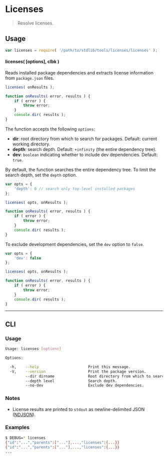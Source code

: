 # Licenses

> Resolve licenses.


<section class="intro">

</section>

<!-- /.intro -->


<section class="usage">

## Usage

``` javascript
var licenses = require( '/path/to/stdlib/tools/licenses/licenses' );
```

#### licenses( \[options\], clbk )

Reads installed package dependencies and extracts license information from `package.json` files. 

``` javascript
licenses( onResults );

function onResults( error, results ) {
    if ( error ) {
        throw error;
    }
    console.dir( results );
}
```

The function accepts the following `options`:

* __dir__: root directory from which to search for packages. Default: current working directory.
* __depth__: search depth. Default: `+infinity` (the entire dependency tree).
* __dev__: `boolean` indicating whether to include dev dependencies. Default: `true`.

By default, the function searches the entire dependency tree. To limit the search depth, set the `depth` option.

``` javascript
var opts = {
    'depth': 0 // search only top-level installed packages
};

licenses( opts, onResults );

function onResults( error, results ) {
    if ( error ) {
        throw error;
    }
    console.dir( results );
}
```

To exclude development dependencies, set the `dev` option to `false`.

``` javascript
var opts = {
    'dev': false
};

licenses( opts, onResults );

function onResults( error, results ) {
    if ( error ) {
        throw error;
    }
    console.dir( results );
}
```

</section>

<!-- /.usage -->


<section class="examples">

<!-- ## Examples

``` javascript

``` -->

</section>

<!-- /.examples -->


---

<section class="cli">

## CLI

<section class="usage">

### Usage

``` bash
Usage: licenses [options]

Options:

  -h,    --help                      Print this message.
  -V,    --version                   Print the package version.
         --dir dirname               Root directory from which to search.
         --depth level               Search depth.
         --no-dev                    Exclude dev dependencies.
```

</section>

<!-- /.usage -->


<section class="notes">

### Notes

* License results are printed to `stdout` as newline-delimited JSON ([NDJSON][ndjson]).

</section>

<!-- /.notes -->


<section class="examples">

### Examples

``` bash
$ DEBUG=* licenses
{"id":"...","parents":["..."],...,"licenses":{...}}
{"id":"...","parents":["..."],...,"licenses":{...}}
...
```


</section>

<!-- /.examples -->

</section>

<!-- /.cli -->


<section class="links">

[ndjson]: http://ndjson.org/

</section>

<!-- /.links -->

